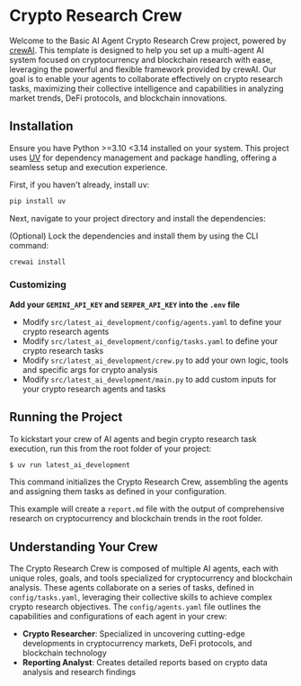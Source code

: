 # Crypto Research Crew

Welcome to the Basic AI Agent Crypto Research Crew project, powered by [crewAI](https://crewai.com). This template is designed to help you set up a multi-agent AI system focused on cryptocurrency and blockchain research with ease, leveraging the powerful and flexible framework provided by crewAI. Our goal is to enable your agents to collaborate effectively on crypto research tasks, maximizing their collective intelligence and capabilities in analyzing market trends, DeFi protocols, and blockchain innovations.

## Installation

Ensure you have Python >=3.10 <3.14 installed on your system. This project uses [UV](https://docs.astral.sh/uv/) for dependency management and package handling, offering a seamless setup and execution experience.

First, if you haven't already, install uv:

```bash
pip install uv
```

Next, navigate to your project directory and install the dependencies:

(Optional) Lock the dependencies and install them by using the CLI command:
```bash
crewai install
```
### Customizing

**Add your `GEMINI_API_KEY` and `SERPER_API_KEY` into the `.env` file**

- Modify `src/latest_ai_development/config/agents.yaml` to define your crypto research agents
- Modify `src/latest_ai_development/config/tasks.yaml` to define your crypto research tasks
- Modify `src/latest_ai_development/crew.py` to add your own logic, tools and specific args for crypto analysis
- Modify `src/latest_ai_development/main.py` to add custom inputs for your crypto research agents and tasks

## Running the Project

To kickstart your crew of AI agents and begin crypto research task execution, run this from the root folder of your project:

```bash
$ uv run latest_ai_development
```

This command initializes the Crypto Research Crew, assembling the agents and assigning them tasks as defined in your configuration.

This example will create a `report.md` file with the output of comprehensive research on cryptocurrency and blockchain trends in the root folder.

## Understanding Your Crew

The Crypto Research Crew is composed of multiple AI agents, each with unique roles, goals, and tools specialized for cryptocurrency and blockchain analysis. These agents collaborate on a series of tasks, defined in `config/tasks.yaml`, leveraging their collective skills to achieve complex crypto research objectives. The `config/agents.yaml` file outlines the capabilities and configurations of each agent in your crew:

- **Crypto Researcher**: Specialized in uncovering cutting-edge developments in cryptocurrency markets, DeFi protocols, and blockchain technology
- **Reporting Analyst**: Creates detailed reports based on crypto data analysis and research findings


